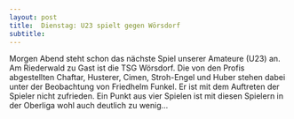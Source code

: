 ```yaml
---
layout: post
title:  Dienstag: U23 spielt gegen Wörsdorf
subtitle:  
---
```


Morgen Abend steht schon das nächste Spiel unserer Amateure (U23) an. Am Riederwald zu Gast ist die TSG Wörsdorf. Die von den Profis abgestellten Chaftar, Husterer, Cimen, Stroh-Engel und Huber stehen dabei unter der Beobachtung von Friedhelm Funkel. Er ist mit dem Auftreten der Spieler nicht zufrieden. Ein Punkt aus vier Spielen ist mit diesen Spielern in der Oberliga wohl auch deutlich zu wenig...


